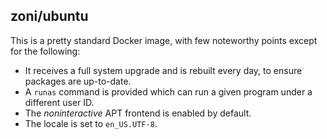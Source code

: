 zoni/ubuntu
-----------

This is a pretty standard Docker image, with few noteworthy points except
for the following:

* It receives a full system upgrade and is rebuilt every day, to ensure
  packages are up-to-date.
* A `runas` command is provided which can run a given program under a
  different user ID.
* The *noninteractive* APT frontend is enabled by default.
* The locale is set to `en_US.UTF-8`.
